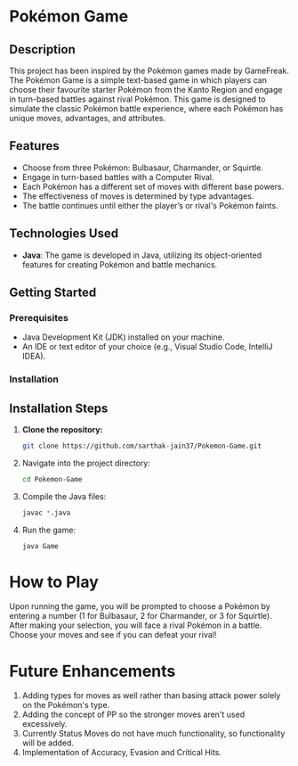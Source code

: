 # Pokémon Game

## Description

This project has been inspired by the Pokémon games made by GameFreak. The Pokémon Game is a simple text-based game in which players can choose their favourite starter Pokémon from the Kanto Region and engage in turn-based battles against rival Pokémon. This game is designed to simulate the classic Pokémon battle experience, where each Pokémon has unique moves, advantages, and attributes. 

## Features

- Choose from three Pokémon: Bulbasaur, Charmander, or Squirtle.
- Engage in turn-based battles with a Computer Rival.
- Each Pokémon has a different set of moves with different base powers.
- The effectiveness of moves is determined by type advantages.
- The battle continues until either the player’s or rival's Pokémon faints.

## Technologies Used

- **Java**: The game is developed in Java, utilizing its object-oriented features for creating Pokémon and battle mechanics.

## Getting Started

### Prerequisites

- Java Development Kit (JDK) installed on your machine.
- An IDE or text editor of your choice (e.g., Visual Studio Code, IntelliJ IDEA).

### Installation

## Installation Steps

1. **Clone the repository:**
   ```bash
   git clone https://github.com/sarthak-jain37/Pokemon-Game.git

2. Navigate into the project directory:
   ```bash
   cd Pokemon-Game
3. Compile the Java files:
   ```bash
   javac *.java
4. Run the game:
   ```bash
   java Game
   
# How to Play

Upon running the game, you will be prompted to choose a Pokémon by entering a number (1 for Bulbasaur, 2 for Charmander, or 3 for Squirtle).
After making your selection, you will face a rival Pokémon in a battle.
Choose your moves and see if you can defeat your rival!

# Future Enhancements

1. Adding types for moves as well rather than basing attack power solely on the Pokémon's type.
2. Adding the concept of PP so the stronger moves aren't used excessively.
3. Currently Status Moves do not have much functionality, so functionality will be added.
4. Implementation of Accuracy, Evasion and Critical Hits.
